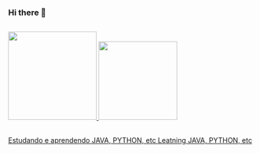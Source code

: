### Hi there 👋

<!--
**KaduComC/KaduComC** is a ✨ _special_ ✨ repository because its `README.md` (this file) appears on your GitHub profile.

Here are some ideas to get you started:

🔭 I’m currently working on ...
- 🌱 I’m currently learning ...
- 👯 I’m looking to collaborate on ...
- 🤔 I’m looking for help with ...
- 💬 Ask me about ...
- 📫 How to reach me: ...
- 😄 Pronouns: ...
- ⚡ Fun fact: ...
-->

##

<div>
   <a href="https://github.com/KaduComC">
    <img height="180em" src="https://github-readme-stats.vercel.app/api?username=KaduComC&count_private=true&show_icons=true&theme=highcontrast" />
    <img height="160em" src="https://github-readme-stats.vercel.app/api/top-langs/?username=KaduComC&layout=compact&langs_count=16&theme=highcontrast" />   
</div>
  
##
 

Estudando e aprendendo JAVA, PYTHON, etc                                                        Leatning JAVA, PYTHON, etc

  
